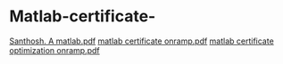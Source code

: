 # Matlab-certificate-
[Santhosh. A matlab.pdf](https://github.com/user-attachments/files/20261023/Santhosh.A.matlab.pdf)
[matlab certificate onramp.pdf](https://github.com/user-attachments/files/20261161/matlab.certificate.onramp.pdf)
[matlab certificate optimization onramp.pdf](https://github.com/user-attachments/files/20261162/matlab.certificate.optimization.onramp.pdf)
